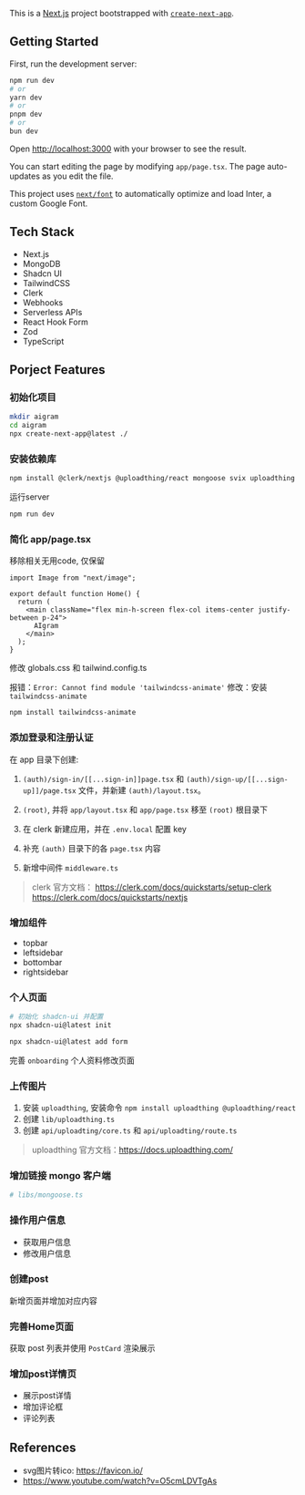This is a [Next.js](https://nextjs.org/) project bootstrapped with [`create-next-app`](https://github.com/vercel/next.js/tree/canary/packages/create-next-app).

## Getting Started

First, run the development server:

```bash
npm run dev
# or
yarn dev
# or
pnpm dev
# or
bun dev
```

Open [http://localhost:3000](http://localhost:3000) with your browser to see the result.

You can start editing the page by modifying `app/page.tsx`. The page auto-updates as you edit the file.

This project uses [`next/font`](https://nextjs.org/docs/basic-features/font-optimization) to automatically optimize and load Inter, a custom Google Font.

## Tech Stack

- Next.js
- MongoDB
- Shadcn UI
- TailwindCSS
- Clerk
- Webhooks
- Serverless APIs
- React Hook Form
- Zod
- TypeScript

## Porject Features

### 初始化项目

```bash
mkdir aigram
cd aigram
npx create-next-app@latest ./
```

### 安装依赖库

```bash
npm install @clerk/nextjs @uploadthing/react mongoose svix uploadthing
```

运行server

```bash
npm run dev
```

### 简化 app/page.tsx

移除相关无用code, 仅保留

```tsx
import Image from "next/image";

export default function Home() {
  return (
    <main className="flex min-h-screen flex-col items-center justify-between p-24">
      AIgram
    </main>
  );
}
```

修改 globals.css 和 tailwind.config.ts

报错：`Error: Cannot find module 'tailwindcss-animate'`
修改：安装 `tailwindcss-animate`

```bash
npm install tailwindcss-animate
```

### 添加登录和注册认证

在 app 目录下创建:

1. `(auth)/sign-in/[[...sign-in]]page.tsx` 和 `(auth)/sign-up/[[...sign-up]]/page.tsx` 文件，并新建 `(auth)/layout.tsx`。
2. `(root)`, 并将 `app/layout.tsx` 和 `app/page.tsx` 移至 `(root)` 根目录下

3. 在 clerk 新建应用，并在 `.env.local` 配置 key  
4. 补充 `(auth)` 目录下的各 `page.tsx` 内容
5. 新增中间件 `middleware.ts`

> clerk 官方文档：
> https://clerk.com/docs/quickstarts/setup-clerk
> https://clerk.com/docs/quickstarts/nextjs

### 增加组件

- topbar
- leftsidebar
- bottombar
- rightsidebar

### 个人页面

```bash
# 初始化 shadcn-ui 并配置
npx shadcn-ui@latest init

npx shadcn-ui@latest add form
```

完善 `onboarding` 个人资料修改页面

### 上传图片

1. 安装 `uploadthing`, 安装命令 `npm install uploadthing @uploadthing/react`
2. 创建 `lib/uploadthing.ts`
3. 创建 `api/uploadting/core.ts` 和 `api/uploadting/route.ts`

> uploadthing 官方文档：https://docs.uploadthing.com/

### 增加链接 mongo 客户端

```bash
# libs/mongoose.ts
```

### 操作用户信息

- 获取用户信息
- 修改用户信息

### 创建post

新增页面并增加对应内容

### 完善Home页面

获取 post 列表并使用 `PostCard` 渲染展示

### 增加post详情页

- 展示post详情
- 增加评论框
- 评论列表

## References

- svg图片转ico: https://favicon.io/
- https://www.youtube.com/watch?v=O5cmLDVTgAs